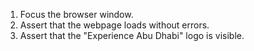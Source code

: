 1. Focus the browser window.
2. Assert that the webpage loads without errors.
3. Assert that the "Experience Abu Dhabi" logo is visible.
